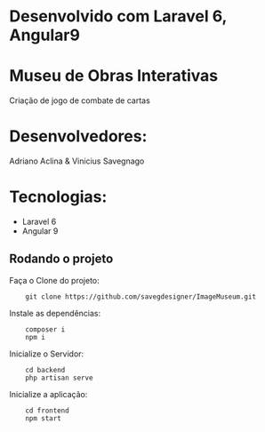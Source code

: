 # Desenvolvido com Laravel 6, Angular9

# Museu de Obras Interativas
Criação de jogo de combate de cartas 

# Desenvolvedores:
Adriano Aclina & Vinicius Savegnago

# Tecnologias:
* Laravel 6
* Angular 9

## Rodando o projeto

Faça o Clone do projeto:

```
    git clone https://github.com/savegdesigner/ImageMuseum.git

```

Instale as dependências:

```
    composer i
    npm i

```

Inicialize o Servidor:

```
    cd backend
    php artisan serve

```

Inicialize a aplicação:

```
    cd frontend
    npm start

```
